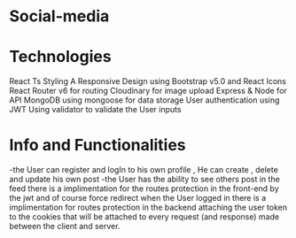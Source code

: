 # Social-media




# Technologies
React Ts
Styling A Responsive Design using Bootstrap v5.0 and React Icons
React Router v6 for routing
Cloudinary for image upload
Express & Node for API
MongoDB using mongoose for data storage
User authentication using JWT
Using validator to validate the User inputs



 # Info and Functionalities

-the User can register and logIn to his own profile , He can create , delete and update his own post
-the User has the ability to see others post in the feed 
there is a implimentation for the routes protection in the front-end by the jwt and of course force redirect when the User logged in
there is a implimentation for routes protection in the backend attaching the user token to the cookies that will be attached to every request (and response) made between the client and server.